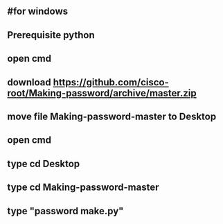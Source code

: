 #for windows
------------
Prerequisite python 
----------------
open cmd
-------
download https://github.com/cisco-root/Making-password/archive/master.zip
------------------
move file Making-password-master to Desktop
------------------------
open cmd 
----------
type cd Desktop
-------------
type cd Making-password-master
---------------
type "password make.py"
----------------------

